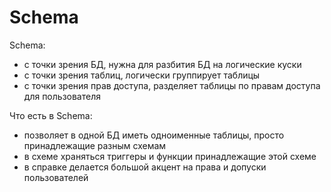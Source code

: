 # Schema

Schema:

-   с точки зрения БД, нужна для разбития БД на логические куски
-   с точки зрения таблиц, логически группирует таблицы
-   с точки зрения прав доступа, разделяет таблицы по правам доступа для пользователя

Что есть в Schema:

-   позволяет в одной БД иметь одноименные таблицы, просто принадлежащие разным схемам
-   в схеме храняться триггеры и функции принадлежащие этой схеме
-   в справке делается большой акцент на права и допуски пользователей
